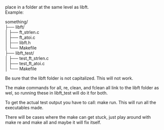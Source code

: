 place in a folder at the same level as libft.\
Example:

something/\
├── libft/\
│   ├── ft_strlen.c\
│   ├── ft_atoi.c\
│   ├── libft.h\
│   └── Makefile\
├── libft_test/\
│   ├── test_ft_strlen.c\
│   ├── test_ft_atoi.c\
│   └── Makefile

Be sure that the libft folder is not capitalized. This will not work.

The make commands for all, re, clean, and fclean all link to the libft folder as wel, so running these in libft_test will do it for both.

To get the actual test output you have to call: make run. This will run all the executables made.

There will be cases where the make can get stuck, just play around with make re and make all and maybe it will fix itself.
